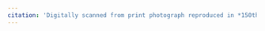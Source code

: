 ```yaml
---
citation: 'Digitally scanned from print photograph reproduced in *150th Anniversary Handbook, Caroline Valley Community Church*. The photograph in the Handbook was scanned from a photo in the possession of the Lounsbery family, according to the authors via personal correspondence.'
---
```




